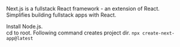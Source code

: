 Next.js is a fullstack React framework - an extension of React.  
Simplifies building fullstack apps with React.

Install Node.js.  
cd to root. Following command creates project dir.
`npx create-next-app@latest`
